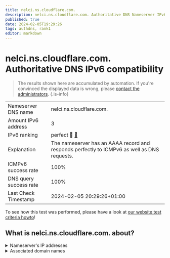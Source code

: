 ```yaml
---
title: nelci.ns.cloudflare.com.
description: nelci.ns.cloudflare.com. Authoritative DNS Nameserver IPv6 compatibility
published: true
date: 2024-02-05T19:29:26
tags: authdns, rank1
editor: markdown
---
```


# nelci.ns.cloudflare.com. Authoritative DNS IPv6 compatibility

> The results shown here are accumulated by automation. If you're convinced the displayed data is wrong, please [contact the administrators](/howto/chat). 
{.is-info}




|   |   |
| - | - |
| Nameserver DNS name | nelci.ns.cloudflare.com.
| Amount IPv6 address | 3
| IPv6 ranking | perfect :1st_place_medal: [🔗](/howto/ranking) |
| Explanation | The nameserver has an AAAA record and responds perfectly to ICMPv6 as well as DNS requests. |
| ICMPv6 success rate | 100%|
| DNS query success rate | 100% |
| Last Check Timestamp | 2024-02-05 20:29:26+01:00 |

To see how this test was performed, please have a look at [our website test criteria howto](/howto/testcriteria/authdns)!


## What is nelci.ns.cloudflare.com. about?




<details>
<summary>Nameserver's IP addresses</summary>

2606:4700:50::a29f:2698

2803:f800:50::6ca2:c298

2a06:98c1:50::ac40:2298

</details>



<details>
<summary>Associated domain names</summary>

www.bverwg.de

</details>
